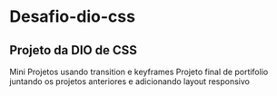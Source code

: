 # Desafio-dio-css
## Projeto da DIO de CSS

Mini Projetos usando transition e keyframes
Projeto final de portifolio juntando os projetos anteriores e adicionando layout responsivo
